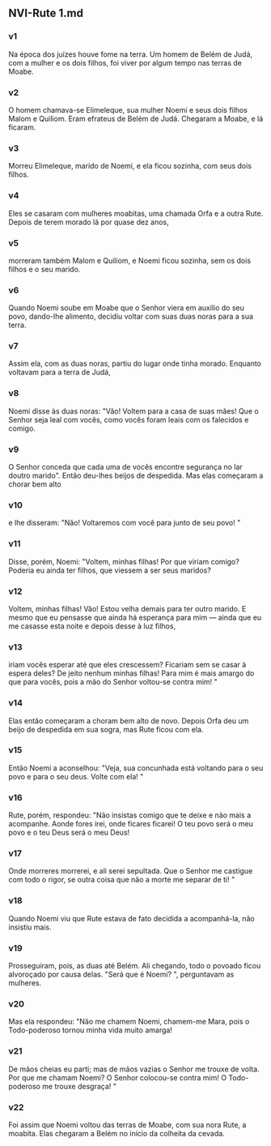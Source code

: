 ## NVI-Rute 1.md
### v1
 Na época dos juízes houve fome na terra. Um homem de Belém de Judá, com a mulher e os dois filhos, foi viver por algum tempo nas terras de Moabe.
### v2
 O homem chamava-se Elimeleque, sua mulher Noemi e seus dois filhos Malom e Quiliom. Eram efrateus de Belém de Judá. Chegaram a Moabe, e lá ficaram.
### v3
 Morreu Elimeleque, marido de Noemi, e ela ficou sozinha, com seus dois filhos.
### v4
 Eles se casaram com mulheres moabitas, uma chamada Orfa e a outra Rute. Depois de terem morado lá por quase dez anos,
### v5
 morreram também Malom e Quiliom, e Noemi ficou sozinha, sem os dois filhos e o seu marido.
### v6
 Quando Noemi soube em Moabe que o Senhor viera em auxílio do seu povo, dando-lhe alimento, decidiu voltar com suas duas noras para a sua terra.
### v7
 Assim ela, com as duas noras, partiu do lugar onde tinha morado. Enquanto voltavam para a terra de Judá,
### v8
 Noemi disse às duas noras: "Vão! Voltem para a casa de suas mães! Que o Senhor seja leal com vocês, como vocês foram leais com os falecidos e comigo.
### v9
 O Senhor conceda que cada uma de vocês encontre segurança no lar doutro marido". Então deu-lhes beijos de despedida. Mas elas começaram a chorar bem alto
### v10
 e lhe disseram: "Não! Voltaremos com você para junto de seu povo! "
### v11
 Disse, porém, Noemi: "Voltem, minhas filhas! Por que viriam comigo? Poderia eu ainda ter filhos, que viessem a ser seus maridos?
### v12
 Voltem, minhas filhas! Vão! Estou velha demais para ter outro marido. E mesmo que eu pensasse que ainda há esperança para mim — ainda que eu me casasse esta noite e depois desse à luz filhos,
### v13
 iriam vocês esperar até que eles crescessem? Ficariam sem se casar à espera deles? De jeito nenhum minhas filhas! Para mim é mais amargo do que para vocês, pois a mão do Senhor voltou-se contra mim! "
### v14
 Elas então começaram a choram bem alto de novo. Depois Orfa deu um beijo de despedida em sua sogra, mas Rute ficou com ela.
### v15
 Então Noemi a aconselhou: "Veja, sua concunhada está voltando para o seu povo e para o seu deus. Volte com ela! "
### v16
 Rute, porém, respondeu: "Não insistas comigo que te deixe e não mais a acompanhe. Aonde fores irei, onde ficares ficarei! O teu povo será o meu povo e o teu Deus será o meu Deus!
### v17
 Onde morreres morrerei, e ali serei sepultada. Que o Senhor me castigue com todo o rigor, se outra coisa que não a morte me separar de ti! "
### v18
 Quando Noemi viu que Rute estava de fato decidida a acompanhá-la, não insistiu mais.
### v19
 Prosseguiram, pois, as duas até Belém. Ali chegando, todo o povoado ficou alvoroçado por causa delas. "Será que é Noemi? ", perguntavam as mulheres.
### v20
 Mas ela respondeu: "Não me chamem Noemi, chamem-me Mara, pois o Todo-poderoso tornou minha vida muito amarga!
### v21
 De mãos cheias eu parti; mas de mãos vazias o Senhor me trouxe de volta. Por que me chamam Noemi? O Senhor colocou-se contra mim! O Todo-poderoso me trouxe desgraça! "
### v22
 Foi assim que Noemi voltou das terras de Moabe, com sua nora Rute, a moabita. Elas chegaram a Belém no início da colheita da cevada.
